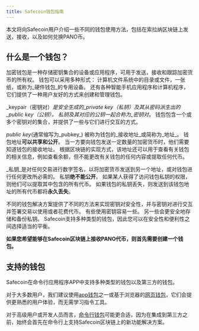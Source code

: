 ```yaml
---
title: Safecoin钱包指南
---
```


本文将向Safecoin用户介绍一些不同的钱包使用方法，包括在索拉纳区块链上发送，接收，以及如何兑换PANO币。

## 什么是一个钱包？

加密钱包是一种存储密钥集合的设备或应用程序，可用于发送，接收和跟踪加密货币的所有权。 钱包可以采用多种形式： 计算机文件系统中的目录或文件，一张纸，或称为_硬件钱包_的专用设备。 还有各种智能手机应用程序和计算机程序，它们提供了一种用户友好的方式来创建和管理钱包。

_keypair（密钥对）_是安全生成的_private key（私钥）_及其从密码派生出的_public key（公钥）_。 私钥及其对应的公钥一起合称为_密钥对_。 钱包包含一个或多个密钥对的集合，并提供了一些与它们进行交互的方式。

_public key_(通常缩写为_pubkey_) 被称为钱包的_接收地址_或简称为_地址_。 钱包地址**可以共享和公开**。 当一方要向钱包发送一定数量的加密货币时，他们需要知道钱包的接收地址。 根据区块链的实现方式，该地址还可以用于查看有关钱包的相关信息，例如查看余额，但不能更改有关钱包的任何内容或提取任何代币。

_私钥_是对任何交易进行数字签名，以将加密货币发送到另一个地址，或对钱包进行任何更改所必需的。 私钥**绝不能公开**。 如果某人获得了访问钱包私钥的权限，则他们可以提取其中包含的所有代币。 如果钱包的私钥丢失，则发送到该钱包地址的所有代币都将**永久丢失**。

不同的钱包解决方案提供了不同的方法来实现密钥对安全性，并与密钥对进行交互并签署交易以使用或者花费代币。 有些使用密钥容易一些。 另一些会更安全地存储和备份私钥。 Safecoin支持多种类型的钱包，因此您可以在安全性和便利性之间选择适当的平衡。

**如果您希望能够在Safecoin区块链上接收PANO代币，则首先需要创建一个钱包。**

## 支持的钱包

Safecoin在命令行应用程序APP中支持多种类型的钱包以及第三方的钱包。

对于大多数用户，我们建议使用[app钱包](wallet-guide/apps.md)之一或基于浏览器的[网页钱包](wallet-guide/web-wallets.md)，它们会提供更熟悉的用户体验，而无需学习指令工具。

对于高级用户或开发人员而言，[命令行钱包](wallet-guide/cli.md)可能更合适，因为在集成到第三方之前，始终会首先在命令行上支持Safecoin区块链上的新功能解决方案。
